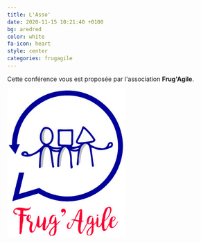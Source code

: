 ```yaml
---
title: L'Asso'
date: 2020-11-15 10:21:40 +0100
bg: aredred
color: white
fa-icon: heart
style: center
categories: frugagile
---
```


Cette conférence vous est proposée par l'association **Frug'Agile**.

![Croâ](/img/FrugAgile_logo.jpg)
